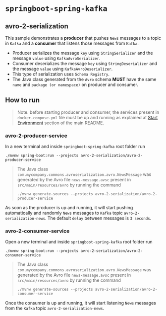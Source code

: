 # `springboot-spring-kafka`

## avro-2-serialization

This sample demonstrates a **producer** that pushes `News` messages to a topic in `Kafka` and a **consumer** that
listens those messages from `Kafka`.

- Producer serializes the message `key` using `StringSerializer` and the message `value` using `KafkaAvroSerializer`.
- Consumer deserializes the message `key` using `StringDeserializer` and the message `value` using `KafkaAvroDeserializer`.
- This type of serialization uses `Schema Registry`.
- The Java class generated from the `Avro` schema **MUST** have the same `name` and `package (or namespace)` on producer
and consumer.

## How to run

> Note. before starting producer and consumer, the services present in `docker-compose.yml` file must be up and running
> as explained at [Start Environment](https://github.com/ivangfr/springboot-spring-kafka#start-environment) section of
> the main README.

### avro-2-producer-service

In a new terminal and inside `springboot-spring-kafka` root folder run
```
./mvnw spring-boot:run --projects avro-2-serialization/avro-2-producer-service
```
> The Java class `com.mycompany.commons.avroserialization.avro.NewsMessage` was generated by the Avro file
> `news-message.avsc` present in `src/main/resources/avro` by running the command
> ```
> ./mvnw generate-sources --projects avro-2-serialization/avro-2-producer-service
> ```

As soon as the producer is up and running, it will start pushing automatically and randomly `News` messages to `Kafka`
topic `avro-2-serialization-news`. The default `delay` between messages is `3 seconds`.

### avro-2-consumer-service

Open a new terminal and inside `springboot-spring-kafka` root folder run
```
./mvnw spring-boot:run --projects avro-2-serialization/avro-2-consumer-service
```
> The Java class `com.mycompany.commons.avroserialization.avro.NewsMessage` was generated by the Avro file
> `news-message.avsc` present in `src/main/resources/avro` by running the command
> ```
> ./mvnw generate-sources --projects avro-2-serialization/avro-2-consumer-service
> ```

Once the consumer is up and running, it will start listening `News` messages from the `Kafka` topic
`avro-2-serialization-news`.
